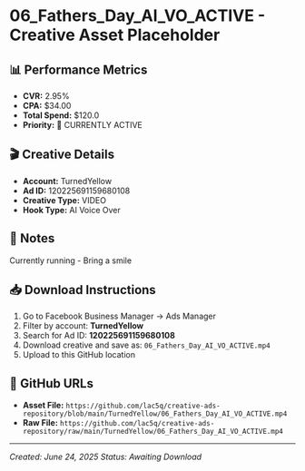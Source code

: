 # 06_Fathers_Day_AI_VO_ACTIVE - Creative Asset Placeholder

## 📊 **Performance Metrics**
- **CVR:** 2.95%
- **CPA:** $34.00
- **Total Spend:** $120.0
- **Priority:** 🔴 CURRENTLY ACTIVE

## 🎬 **Creative Details**
- **Account:** TurnedYellow
- **Ad ID:** 120225691159680108
- **Creative Type:** VIDEO
- **Hook Type:** AI Voice Over

## 📝 **Notes**
Currently running - Bring a smile

## 📥 **Download Instructions**
1. Go to Facebook Business Manager → Ads Manager
2. Filter by account: **TurnedYellow**
3. Search for Ad ID: **120225691159680108**
4. Download creative and save as: `06_Fathers_Day_AI_VO_ACTIVE.mp4`
5. Upload to this GitHub location

## 🔗 **GitHub URLs**
- **Asset File:** `https://github.com/lac5q/creative-ads-repository/blob/main/TurnedYellow/06_Fathers_Day_AI_VO_ACTIVE.mp4`
- **Raw File:** `https://github.com/lac5q/creative-ads-repository/raw/main/TurnedYellow/06_Fathers_Day_AI_VO_ACTIVE.mp4`

---
*Created: June 24, 2025*
*Status: Awaiting Download*
